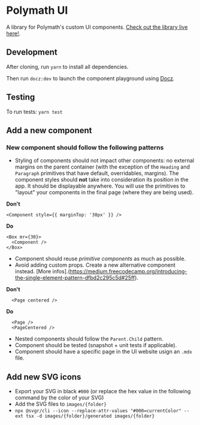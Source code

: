 # Polymath UI

A library for Polymath's custom UI components. [Check out the library live here!](https://polymath-ui-develop.netlify.com/).

## Development

After cloning, run `yarn` to install all dependencies.

Then run `docz:dev` to launch the component playground using [Docz](https://www.docz.site/).

## Testing

To run tests:
`yarn test`

## Add a new component

### New component should follow the following patterns

- Styling of components should not impact other components: no external margins on the parent container (with the exception of the `Heading` and `Paragraph` primitives that have default, overridables, margins).
  The component styles should **not** take into consideration its position in the app. It should be displayable anywhere.
  You will use the primitives to "layout" your components in the final page (where they are being used).

**Don't**

```
<Component style={{ marginTop: '30px' }} />
```

**Do**

```
<Box mr={30}>
  <Component />
</Box>
```

- Component should reuse _primitive components_ as much as possible.
- Avoid adding custom props. Create a new alternative component instead. [More infos].(https://medium.freecodecamp.org/introducing-the-single-element-pattern-dfbd2c295c5d#25ff).

**Don't**

```
  <Page centered />
```

**Do**

```
  <Page />
  <PageCentered />
```

- Nested components should follow the `Parent.Child` pattern.
- Component should be tested (snapshot + unit tests if applicable).
- Component should have a specific page in the UI website usign an `.mdx` file.

## Add new SVG icons

- Export your SVG in black `#000` (or replace the hex value in the following command by the color of your SVG)
- Add the SVG files to `images/{folder}`
- `npx @svgr/cli --icon --replace-attr-values "#000=currentColor" --ext tsx -d images/{folder}/generated images/{folder}`
